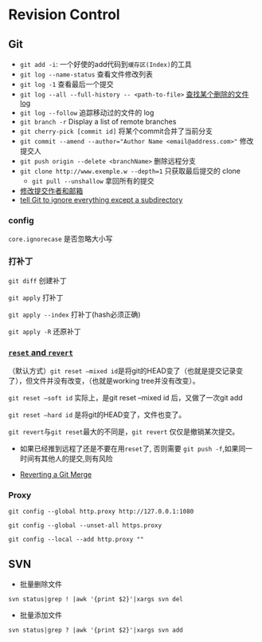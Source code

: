# Revision Control

## Git

* `git add -i`: 一个好使的add代码到`缓存区(Index)`的工具
* `git log --name-status` 查看文件修改列表
* `git log -1` 查看最后一个提交
* `git log --all --full-history -- <path-to-file>` [查找某个删除的文件 log](https://stackoverflow.com/questions/7203515/git-how-to-search-for-a-deleted-file-in-the-project-commit-history)
* `git log --follow` 追踪移动过的文件的 log
* `git branch -r` Display a list of remote branches
* `git cherry-pick [commit id]` 将某个commit合并了当前分支
* `git commit --amend --author="Author Name <email@address.com>"` 修改提交人
* `git push origin --delete <branchName>` 删除远程分支
* `git clone http://www.exemple.w --depth=1` 只获取最后提交的 clone
  * `git pull --unshallow` 拿回所有的提交
* [修改提交作者和邮箱](http://i.dotidea.cn/2015/04/git-amend-author/)
* [tell Git to ignore everything except a subdirectory](https://stackoverflow.com/questions/5533050/gitignore-exclude-folder-but-include-specific-subfolder)

### config

`core.ignorecase` 是否忽略大小写

### 打补丁

`git diff` 创建补丁

`git apply` 打补丁

`git apply --index` 打补丁(hash必须正确)

`git apply -R` 还原补丁

### [`reset` and `revert`](http://my.oschina.net/MinGKai/blog/144932)

（默认方式）`git reset –mixed id`是将git的HEAD变了（也就是提交记录变了），但文件并没有改变，（也就是working tree并没有改变）。

`git reset –soft id` 实际上，是git reset –mixed id 后，又做了一次git add

`git reset –hard id` 是将git的HEAD变了，文件也变了。

`git revert`与`git reset`最大的不同是，`git revert` 仅仅是撤销某次提交。

* 如果已经推到远程了还是不要在用`reset`了, 否则需要 `git push -f`,如果同一时间有其他人的提交,则有风险

* [Reverting a Git Merge](https://mijingo.com/blog/reverting-a-git-merge)

### Proxy

`git config --global http.proxy http://127.0.0.1:1080`

`git config --global --unset-all https.proxy`

`git config --local --add http.proxy ""`

## SVN

* 批量删除文件

`svn status|grep ! |awk '{print $2}'|xargs svn del`

* 批量添加文件

`svn status|grep ? |awk '{print $2}'|xargs svn add`
